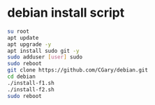 # debian install script

```bash
su root
apt update
apt upgrade -y
apt install sudo git -y
sudo adduser [user] sudo
sudo reboot
git clone https://github.com/CGary/debian.git
cd debian
./install-f1.sh
./install-f2.sh
sudo reboot
```




